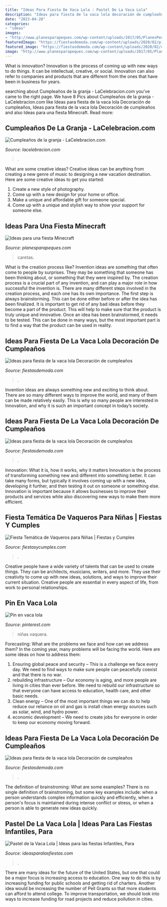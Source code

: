 ```yaml
---
title: "Ideas Para Fiesta De Vaca Lola : Pastel De La Vaca Lola"
description: "Ideas para fiesta de la vaca lola decoración de cumpleaños"
date: "2023-04-28"
categories:
- "ideas"
images:
- "http://www.planesparapeques.com/wp-content/uploads/2017/05/PlanesPeques_Minecraft_MascaraCerdoHQ.jpg"
featuredImage: "https://fiestasdemoda.com/wp-content/uploads/2020/02/pinata-vaca-lola.jpg"
featured_image: "https://fiestasdemoda.com/wp-content/uploads/2020/02/centros-de-mesa-de-vaca.jpg"
image: "http://www.planesparapeques.com/wp-content/uploads/2017/05/PlanesPeques_Minecraft_MascaraCerdoHQ.jpg"
---
```



What is innovation?
Innovation is the process of coming up with new ways to do things. It can be intellectual, creative, or social. Innovation can also refer to companies and products that are different from the ones that have been in business for years.

	

		
searching about Cumpleaños de la granja - LaCelebracion.com you've came to the right page. We have 8 Pics about Cumpleaños de la granja - LaCelebracion.com like Ideas para fiesta de la vaca lola Decoración de cumpleaños, Ideas para fiesta de la vaca lola Decoración de cumpleaños and also Ideas para una fiesta Minecraft. Read more:
		
    
## Cumpleaños De La Granja - LaCelebracion.com

<img loading=lazy src="http://2.bp.blogspot.com/_oMhn_DfSsPk/TEx3fKKDNBI/AAAAAAAACdY/Tuir5Qx2JJk/s1600/Fiesta+de+la+granja+26.jpg" onerror="this.onerror=null;this.src='https://tse3.mm.bing.net/th?id=OIP.bCalwuMqXfAeQcq18GpK9gAAAA&amp;pid=15.1';" alt="Cumpleaños de la granja - LaCelebracion.com">

_Source: lacelebracion.com_

>. 

	

What are some creative ideas?
Creative ideas can be anything from creating a new genre of music to designing a new vacation destination. Here are some creative ideas to get you started: 
1. Create a new style of photography.
2. Come up with a new design for your home or office.
3. Make a unique and affordable gift for someone special.
4. Come up with a unique and stylish way to show your support for someone else.

    
## Ideas Para Una Fiesta Minecraft

<img loading=lazy src="http://www.planesparapeques.com/wp-content/uploads/2017/05/PlanesPeques_Minecraft_MascaraCerdoHQ.jpg" onerror="this.onerror=null;this.src='https://tse3.mm.bing.net/th?id=OIP.9f50LAElVeT3zbVR-KJMagHaKe&amp;pid=15.1';" alt="Ideas para una fiesta Minecraft">

_Source: planesparapeques.com_

>caretas. 

	

What is the creation process like?
Invention ideas are something that often come to people by surprises. They may be something that someone has been thinking about, or something that they were inspired by. The creation process is a crucial part of any invention, and can play a major role in how successful the invention is. There are many different steps involved in the creation process, and each one has its own importance. 
The first step is always brainstorming. This can be done either before or after the idea has been finalized. It is important to get rid of any bad ideas before they become a part of the product. This will help to make sure that the product is truly unique and innovative. Once an idea has been brainstormed, it needs to be tested. This can be done in many ways, but the most important part is to find a way that the product can be used in reality.

    
## Ideas Para Fiesta De La Vaca Lola Decoración De Cumpleaños

<img loading=lazy src="https://fiestasdemoda.com/wp-content/uploads/2020/02/adornos-de-la-vaca-lola-768x768.jpg" onerror="this.onerror=null;this.src='https://tse3.mm.bing.net/th?id=OIP.cgvEZtVb0ePyJUlXWwk1GAHaHa&amp;pid=15.1';" alt="Ideas para fiesta de la vaca lola Decoración de cumpleaños">

_Source: fiestasdemoda.com_

>. 

	

Invention ideas are always something new and exciting to think about. There are so many different ways to improve the world, and many of them can be made relatively easily. This is why so many people are interested in Innovation, and why it is such an important concept in today’s society.

    
## Ideas Para Fiesta De La Vaca Lola Decoración De Cumpleaños

<img loading=lazy src="https://fiestasdemoda.com/wp-content/uploads/2020/02/pinata-vaca-lola.jpg" onerror="this.onerror=null;this.src='https://tse4.mm.bing.net/th?id=OIP.VcuflOpclbnL_rwhhjwgmAHaHF&amp;pid=15.1';" alt="Ideas para fiesta de la vaca lola Decoración de cumpleaños">

_Source: fiestasdemoda.com_

>. 

	

Innovation: What it is, how it works, why it matters
Innovation is the process of transforming something new and different into something better. It can take many forms, but typically it involves coming up with a new idea, developing it further, and then testing it out on someone or something else. Innovation is important because it allows businesses to improve their products and services while also discovering new ways to make them more efficient.

    
## Fiesta Temática De Vaqueros Para Niñas | Fiestas Y Cumples

<img loading=lazy src="http://fiestasycumples.com/wp-content/uploads/2017/01/mesa-dulce-tematica-de-indios-y-vaqueros-para-niños.jpg" onerror="this.onerror=null;this.src='https://tse1.mm.bing.net/th?id=OIP.TW7SIDMvv_3RTh-BxkP65AHaE8&amp;pid=15.1';" alt="Fiesta Temática de Vaqueros para Niñas | Fiestas y Cumples">

_Source: fiestasycumples.com_

>. 

	

Creative people have a wide variety of talents that can be used to create things. They can be architects, musicians, writers, and more. They use their creativity to come up with new ideas, solutions, and ways to improve their current situation. Creative people are essential in every aspect of life, from work to personal relationships.

    
## Pin En Vaca Lola

<img loading=lazy src="https://i.pinimg.com/736x/47/8b/cb/478bcb865cf6728f7211acf31af28552.jpg" onerror="this.onerror=null;this.src='https://tse3.mm.bing.net/th?id=OIP.Evgw80lMV-n_KtljEK5PIAHaJh&amp;pid=15.1';" alt="Pin en vaca lola">

_Source: pinterest.com_

>niñas vaquera. 

	

Forecasting: What are the problems we face and how can we address them?
In the coming year, many problems will be facing the world. Here are some ideas on how to address them: 
1. Ensuring global peace and security – This is a challenge we face every day. We need to find ways to make sure people can peacefully coexist and that there is no war. 
2. rebuilding infrastructure – Our economy is aging, and more people are living in cities than ever before. We need to rebuild our infrastructure so that everyone can have access to education, health care, and other basic needs. 
3. Clean energy – One of the most important things we can do to help reduce our reliance on oil and gas is install clean energy sources such as solar, wind, and hydro power. 
4. economic development – We need to create jobs for everyone in order to keep our economy moving forward.

    
## Ideas Para Fiesta De La Vaca Lola Decoración De Cumpleaños

<img loading=lazy src="https://fiestasdemoda.com/wp-content/uploads/2020/02/centros-de-mesa-de-vaca.jpg" onerror="this.onerror=null;this.src='https://tse2.mm.bing.net/th?id=OIP.-vZwDyPzxaT8aiREfr-SkwAAAA&amp;pid=15.1';" alt="Ideas para fiesta de la vaca lola Decoración de cumpleaños">

_Source: fiestasdemoda.com_

>. 

	

The definition of brainstroming: What are some examples?
There is no single definition of brainstroming, but some key examples include: when a person understands complex information quickly and efficiently, when a person's focus is maintained during intense conflict or stress, or when a person is able to generate new ideas quickly.

    
## Pastel De La Vaca Lola | Ideas Para Las Fiestas Infantiles, Para

<img loading=lazy src="https://ideasparalasfiestas.com/wp-content/uploads/2019/04/Mesa-de-dulces-para-Fiesta-de-la-Vaca-Lola-7-300x300.jpg" onerror="this.onerror=null;this.src='https://tse1.mm.bing.net/th?id=OIP.fGLNqsFo1n6vN8qZ4TQTkgAAAA&amp;pid=15.1';" alt="Pastel de la Vaca Lola | Ideas para las fiestas Infantiles, Para">

_Source: ideasparalasfiestas.com_

>. 

	

There are many ideas for the future of the United States, but one that could be a major focus is increasing access to education. One way to do this is by increasing funding for public schools and getting rid of charters. Another idea would be increasing the number of Pell Grants so that more students can afford to attend college. To improve transportation, we should look into ways to increase funding for road projects and reduce pollution in cities.


